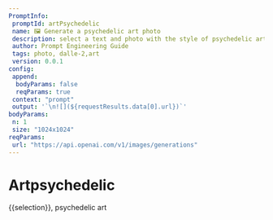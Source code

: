 ```yaml
---
PromptInfo:
 promptId: artPsychedelic
 name: 🖼️ Generate a psychedelic art photo 
 description: select a text and photo with the style of psychedelic art will be generated using Dalle-2
 author: Prompt Engineering Guide
 tags: photo, dalle-2,art
 version: 0.0.1
config:
 append:
  bodyParams: false
  reqParams: true
 context: "prompt"
 output: '`\n![](${requestResults.data[0].url})`'
bodyParams:
 n: 1
 size: "1024x1024"
reqParams:
 url: "https://api.openai.com/v1/images/generations"
---
```


# Artpsychedelic

{{selection}}, psychedelic art
